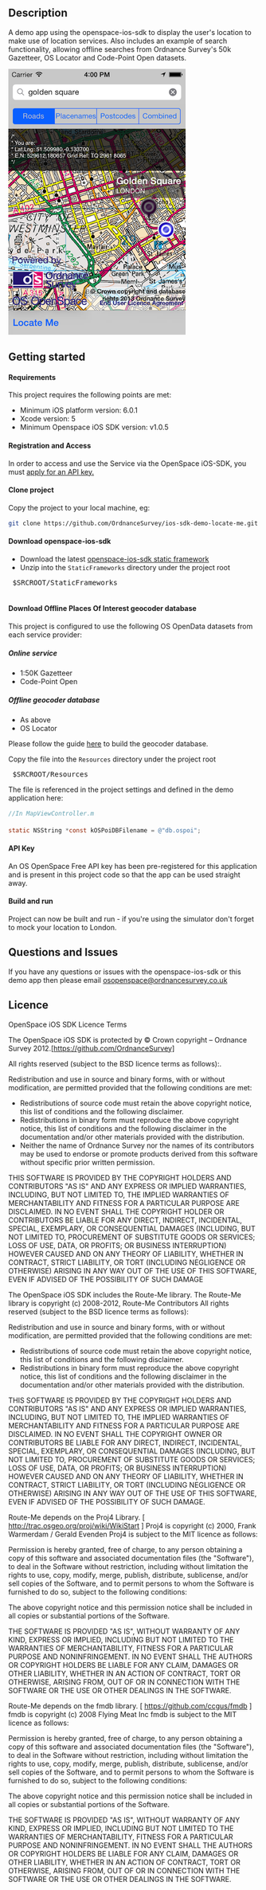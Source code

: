 Description
---

A demo app using the openspace-ios-sdk to display the user's location to make use of location services. Also includes an example of search functionality, allowing offline searches from Ordnance Survey's 50k Gazetteer, OS Locator and Code-Point Open datasets.



![ScreenShot](https://github.com/OrdnanceSurvey/ios-sdk-demo-locate-me/raw/master/screenshot.png "Screenshot of demo app")


Getting started
---

#### Requirements

This project requires the following points are met:

- Minimum iOS platform version: 6.0.1
- Xcode version: 5
- Minimum Openspace iOS SDK version: v1.0.5


#### Registration and Access

In order to access and use the Service via the OpenSpace iOS-SDK, you must [apply for an API key.](https://github.com/OrdnanceSurvey/openspace-ios-sdk#getting-started)

#### Clone project

Copy the project to your local machine, eg:

```bash
git clone https://github.com/OrdnanceSurvey/ios-sdk-demo-locate-me.git
```

#### Download openspace-ios-sdk

 - Download the latest [openspace-ios-sdk static framework](http://www.ordnancesurvey.co.uk/oswebsite/web-services/os-openspace/ios-sdk.html)
 - Unzip into the `StaticFrameworks` directory under the project root
 <pre>
 $SRCROOT/StaticFrameworks
 </pre>
 
#### Download Offline Places Of Interest geocoder database

This project is configured to use the following OS OpenData datasets from each service provider:

##### Online service

- 1:50K Gazetteer
- Code-Point Open

##### Offline geocoder database

- As above
- OS Locator


Please follow the guide [here](https://github.com/OrdnanceSurvey/openspace-sdk-resources#places-of-interest-geocoder-database) to build the geocoder database.

Copy the file into the `Resources` directory under the project root
<pre>
 $SRCROOT/Resources
</pre>

The file is referenced in the project settings and defined in the demo application here:

```objective-c
//In MapViewController.m

static NSString *const kOSPoiDBFilename = @"db.ospoi";

```

#### API Key

An OS OpenSpace Free API key has been pre-registered for this application and is present in this project code so that the app can be used straight away. 

#### Build and run

Project can now be built and run - if you're using the simulator don't forget to mock your location to London.


Questions and Issues
-------

If you have any questions or issues with the openspace-ios-sdk or this demo app then please email osopenspace@ordnancesurvey.co.uk


Licence
-------
OpenSpace iOS SDK Licence Terms

The OpenSpace iOS SDK is protected by © Crown copyright – Ordnance Survey 2012.[https://github.com/OrdnanceSurvey]

All rights reserved (subject to the BSD licence terms as follows):.

Redistribution and use in source and binary forms, with or without modification, are permitted provided that the following conditions are met:

- Redistributions of source code must retain the above copyright notice, this list of conditions and the following disclaimer.
- Redistributions in binary form must reproduce the above copyright notice, this list of conditions and the following disclaimer in the documentation and/or other materials provided with the distribution.
- Neither the name of Ordnance Survey nor the names of its contributors may be used to endorse or promote products derived from this software without specific prior written permission.

THIS SOFTWARE IS PROVIDED BY THE COPYRIGHT HOLDERS AND CONTRIBUTORS "AS IS" AND ANY EXPRESS OR IMPLIED WARRANTIES, INCLUDING, BUT NOT LIMITED TO, THE IMPLIED WARRANTIES OF MERCHANTABILITY AND FITNESS FOR A PARTICULAR PURPOSE ARE DISCLAIMED. IN NO EVENT SHALL THE COPYRIGHT HOLDER OR CONTRIBUTORS BE LIABLE FOR ANY DIRECT, INDIRECT, INCIDENTAL, SPECIAL, EXEMPLARY, OR CONSEQUENTIAL DAMAGES (INCLUDING, BUT NOT LIMITED TO, PROCUREMENT OF SUBSTITUTE GOODS OR SERVICES; LOSS OF USE, DATA, OR PROFITS; OR BUSINESS INTERRUPTION) HOWEVER CAUSED AND ON ANY THEORY OF LIABILITY, WHETHER IN CONTRACT, STRICT LIABILITY, OR TORT (INCLUDING NEGLIGENCE OR OTHERWISE) ARISING IN ANY WAY OUT OF THE USE OF THIS SOFTWARE, EVEN IF ADVISED OF THE POSSIBILITY OF SUCH DAMAGE


The OpenSpace iOS SDK includes the Route-Me library. 
The Route-Me library is copyright (c) 2008-2012, Route-Me Contributors
All rights reserved (subject to the BSD licence terms as follows):

Redistribution and use in source and binary forms, with or without modification, are permitted provided that the following conditions are met:

- Redistributions of source code must retain the above copyright notice, this list of conditions and the following disclaimer.
- Redistributions in binary form must reproduce the above copyright notice, this list of conditions and the following disclaimer in the documentation and/or other materials provided with the distribution.

THIS SOFTWARE IS PROVIDED BY THE COPYRIGHT HOLDERS AND CONTRIBUTORS "AS IS" AND ANY EXPRESS OR IMPLIED WARRANTIES, INCLUDING, BUT NOT LIMITED TO, THE IMPLIED WARRANTIES OF MERCHANTABILITY AND FITNESS FOR A PARTICULAR PURPOSE ARE DISCLAIMED. IN NO EVENT SHALL THE COPYRIGHT OWNER OR CONTRIBUTORS BE LIABLE FOR ANY DIRECT, INDIRECT, INCIDENTAL, SPECIAL, EXEMPLARY, OR CONSEQUENTIAL DAMAGES (INCLUDING, BUT NOT LIMITED TO, PROCUREMENT OF SUBSTITUTE GOODS OR SERVICES; LOSS OF USE, DATA, OR PROFITS; OR BUSINESS INTERRUPTION) HOWEVER CAUSED AND ON ANY THEORY OF LIABILITY, WHETHER IN CONTRACT, STRICT LIABILITY, OR TORT (INCLUDING NEGLIGENCE OR OTHERWISE) ARISING IN ANY WAY OUT OF THE USE OF THIS SOFTWARE, EVEN IF ADVISED OF THE POSSIBILITY OF SUCH DAMAGE.

Route-Me depends on the Proj4 Library. [ http://trac.osgeo.org/proj/wiki/WikiStart ]
Proj4 is copyright (c) 2000, Frank Warmerdam / Gerald Evenden
Proj4 is subject to the MIT licence as follows:

 Permission is hereby granted, free of charge, to any person obtaining a
 copy of this software and associated documentation files (the "Software"),
 to deal in the Software without restriction, including without limitation
 the rights to use, copy, modify, merge, publish, distribute, sublicense,
 and/or sell copies of the Software, and to permit persons to whom the
 Software is furnished to do so, subject to the following conditions:

 The above copyright notice and this permission notice shall be included
 in all copies or substantial portions of the Software.

 THE SOFTWARE IS PROVIDED "AS IS", WITHOUT WARRANTY OF ANY KIND, EXPRESS
 OR IMPLIED, INCLUDING BUT NOT LIMITED TO THE WARRANTIES OF MERCHANTABILITY,
 FITNESS FOR A PARTICULAR PURPOSE AND NONINFRINGEMENT. IN NO EVENT SHALL
 THE AUTHORS OR COPYRIGHT HOLDERS BE LIABLE FOR ANY CLAIM, DAMAGES OR OTHER
 LIABILITY, WHETHER IN AN ACTION OF CONTRACT, TORT OR OTHERWISE, ARISING
 FROM, OUT OF OR IN CONNECTION WITH THE SOFTWARE OR THE USE OR OTHER
 DEALINGS IN THE SOFTWARE.

Route-Me depends on the fmdb library. [ https://github.com/ccgus/fmdb ]
fmdb is copyright (c) 2008 Flying Meat Inc 
fmdb is subject to the MIT licence as follows:

Permission is hereby granted, free of charge, to any person obtaining a copy
of this software and associated documentation files (the "Software"), to deal
in the Software without restriction, including without limitation the rights
to use, copy, modify, merge, publish, distribute, sublicense, and/or sell
copies of the Software, and to permit persons to whom the Software is
furnished to do so, subject to the following conditions:

The above copyright notice and this permission notice shall be included in
all copies or substantial portions of the Software.

THE SOFTWARE IS PROVIDED "AS IS", WITHOUT WARRANTY OF ANY KIND, EXPRESS OR
IMPLIED, INCLUDING BUT NOT LIMITED TO THE WARRANTIES OF MERCHANTABILITY,
FITNESS FOR A PARTICULAR PURPOSE AND NONINFRINGEMENT. IN NO EVENT SHALL THE
AUTHORS OR COPYRIGHT HOLDERS BE LIABLE FOR ANY CLAIM, DAMAGES OR OTHER
LIABILITY, WHETHER IN AN ACTION OF CONTRACT, TORT OR OTHERWISE, ARISING FROM,
OUT OF OR IN CONNECTION WITH THE SOFTWARE OR THE USE OR OTHER DEALINGS IN THE
SOFTWARE.
